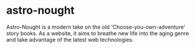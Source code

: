 astro-nought
============

Astro-Nought is a modern take on the old 'Choose-you-own-adventure' story books. As a website, it aims to breathe new life into the aging genre and take advantage of the latest web technologies.
